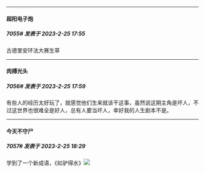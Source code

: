 
*****

####  超阳电子炮  
##### 7055#       发表于 2023-2-25 17:55

古德里安环法大赛生草

*****

####  肉搏光头  
##### 7056#       发表于 2023-2-25 17:59

有些人的经历太好玩了，就感觉他们生来就该干这事，虽然说这期主角是坏人，不过这世界也很难全是好人，总有人要当坏人，幸好我的人生剧本不是。


*****

####  今天不守尸  
##### 7057#       发表于 2023-2-25 18:29

学到了一个新成语，《如驴得水》<img src="https://static.saraba1st.com/image/smiley/face2017/067.png" referrerpolicy="no-referrer">

